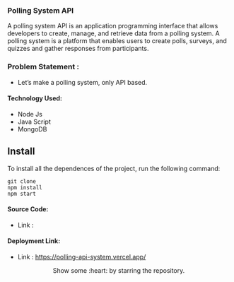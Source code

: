 ### Polling System API

A polling system API is an application programming interface that allows developers to create, manage, and retrieve data from a polling system. A polling system is a platform that enables users to create polls, surveys, and quizzes and gather responses from participants.

### Problem Statement : 
 - Let’s make a polling system, only API based.
 
#### Technology Used:
 - Node Js
 - Java Script
 - MongoDB
 

 ## Install

To install all the dependences of the project, run the following command:

    git clone 
    npm install
    npm start


#### Source Code:
 - Link :


#### Deployment Link:
 - Link : https://polling-api-system.vercel.app/



<p align="center">
  Show some :heart: by starring the repository.
</p>





